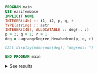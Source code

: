 ```fortran
PROGRAM main
USE easifembase
IMPLICIT NONE
INTEGER(i4b) :: i1, i2, p, q, r
TYPE(string) :: astr
INTEGER(I4B), ALLOCATABLE :: deg(:, :)
p = 2; q = 1; r = 1
deg = LagrangeDegree_Hexahedron(p, q, r)

CALL display(mdencode(deg), "degrees: ")

END PROGRAM main
```


<details>
<summary>See results</summary>
<div>


degrees: 

| a |  b |  c | 
|  --- |  --- |  --- | 
| 0 | 0 | 0 | 
| 1 | 0 | 0 | 
| 2 | 0 | 0 | 
| 0 | 1 | 0 | 
| 1 | 1 | 0 | 
| 2 | 1 | 0 | 
| 0 | 0 | 1 | 
| 1 | 0 | 1 | 
| 2 | 0 | 1 | 
| 0 | 1 | 1 | 
| 1 | 1 | 1 | 
| 2 | 1 | 1 | 

</div>
</details>
